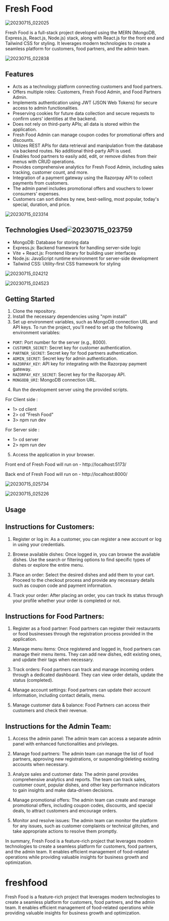 
# Fresh Food


![20230715_022025](https://github.com/shashankvish0010/freshfood/assets/140178357/2d1d6611-79e2-475e-b7a0-53e8e1141ee7)

Fresh Food is a full-stack project developed using the MERN (MongoDB, Express.js, React.js, Node.js) stack, along with React.js for the front end and Tailwind CSS for styling. It leverages modern technologies to create a seamless platform for customers, food partners, and the admin team.



![20230715_022838](https://github.com/shashankvish0010/freshfood/assets/140178357/78988288-b02d-44bb-9aea-8cd7fe3eda7b)

## Features

- Acts as a technology platform connecting customers and food partners.
- Offers multiple roles: Customers, Fresh Food Admin, and Food Partners Admin.
- Implements authentication using JWT (JSON Web Tokens) for secure access to admin functionalities.
- Preserving cookies for future data collection and secure requests to confirm users' identities at the backend.
- Does not rely on third-party APIs; all data is stored within the application.
- Fresh Food Admin can manage coupon codes for promotional offers and discounts.
- Utilizes REST APIs for data retrieval and manipulation from the database via backend routes. No additional third-party API is used.
- Enables food partners to easily add, edit, or remove dishes from their menus with CRUD operations.
- Provides comprehensive analytics for Fresh Food Admin, including sales tracking, customer count, and more.
- Integration of a payment gateway using the Razorpay API to collect payments from customers.
- The admin panel includes promotional offers and vouchers to lower consumers' expenses.
- Customers can sort dishes by new, best-selling, most popular, today's special, duration, and price.



 
![20230715_023314](https://github.com/shashankvish0010/freshfood/assets/140178357/e769f44c-216e-45d4-9f69-263421211045)


## Technologies Used![20230715_023759](https://github.com/shashankvish0010/freshfood/assets/140178357/f321a630-7716-4136-ad2a-4e4386aedd16)


- MongoDB: Database for storing data
- Express.js: Backend framework for handling server-side logic
- Vite + React.js: Frontend library for building user interfaces
- Node.js: JavaScript runtime environment for server-side development
- Tailwind CSS: Utility-first CSS framework for styling

  

![20230715_024212](https://github.com/shashankvish0010/freshfood/assets/140178357/bcf33122-fd15-4a04-9a8c-d7043e06bcad)



![20230715_024523](https://github.com/shashankvish0010/freshfood/assets/140178357/59d85be0-2593-44e0-a002-af2b68291156)

## Getting Started
1. Clone the repository.
2. Install the necessary dependencies using "npm install"
3. Set up environment variables, such as MongoDB connection URL and API keys.
To run the project, you'll need to set up the following environment variables:

- `PORT`: Port number for the server (e.g., 8000).
- `CUSTOMER_SECRET`: Secret key for customer authentication.
- `PARTNER_SECRET`: Secret key for food partners authentication.
- `ADMIN_SECRET`: Secret key for admin authentication.
- `RAZORPAY_KEY`: API key for integrating with the Razorpay payment gateway.
- `RAZORPAY_KEY_SECRET`: Secret key for the Razorpay API.
- `MONGODB_URI`: MongoDB connection URL.
4. Run the development server using the provided scripts.

 For Client side : 
- 1> cd client
- 2> cd "Fresh Food"
- 3> npm run dev

 For Server side : 
- 1> cd server
- 2> npm run dev

5. Access the application in your browser.

Front end of Fresh Food will run on - http://localhost:5173/

Back end of Fresh Food will run on - http://localhost:8000/



![20230715_025734](https://github.com/shashankvish0010/freshfood/assets/140178357/1744b4f8-4333-43ab-91a1-89bdadc5775b)



![20230715_025226](https://github.com/shashankvish0010/freshfood/assets/140178357/d0101a0d-87a7-497a-974f-d55351614a58)
## Usage

## Instructions for Customers:

1. Register or log in: As a customer, you can register a new account or log in using your credentials.

2. Browse available dishes: Once logged in, you can browse the available dishes. Use the search or filtering options to find specific types of dishes or explore the entire menu.

3. Place an order: Select the desired dishes and add them to your cart. Proceed to the checkout process and provide any necessary details such as coupon code and payment information.

4. Track your order: After placing an order, you can track its status through your profile whether your order is completed or not.

## Instructions for Food Partners:

1. Register as a food partner: Food partners can register their restaurants or food businesses through the registration process provided in the application.

2. Manage menu items: Once registered and logged in, food partners can manage their menu items. They can add new dishes, edit existing ones, and update their tags when necessary.

3. Track orders: Food partners can track and manage incoming orders through a dedicated dashboard. They can view order details, update the status (completed).

4. Manage account settings: Food partners can update their account information, including contact details, menu.

5. Manage customer data & balance: Food Partners can access their customers and check their revenue.

## Instructions for the Admin Team:

1. Access the admin panel: The admin team can access a separate admin panel with enhanced functionalities and privileges.

2. Manage food partners: The admin team can manage the list of food partners, approving new registrations, or suspending/deleting existing accounts when necessary.

3. Analyze sales and customer data: The admin panel provides comprehensive analytics and reports. The team can track sales, customer count, popular dishes, and other key performance indicators to gain insights and make data-driven decisions.

4. Manage promotional offers: The admin team can create and manage promotional offers, including coupon codes, discounts, and special deals, to attract customers and encourage orders.

5. Monitor and resolve issues: The admin team can monitor the platform for any issues, such as customer complaints or technical glitches, and take appropriate actions to resolve them promptly.


In summary, Fresh Food is a feature-rich project that leverages modern technologies to create a seamless platform for customers, food partners, and the admin team. It enables efficient management of food-related operations while providing valuable insights for business growth and optimization.

# freshfood
Fresh Food is a feature-rich project that leverages modern technologies to create a seamless platform for customers, food partners, and the admin team. It enables efficient management of food-related operations while providing valuable insights for business growth and optimization.

